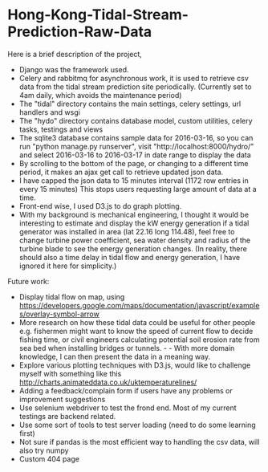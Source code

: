 # Hong-Kong-Tidal-Stream-Prediction-Raw-Data

Here is a brief description of the project,

- Django was the framework used.
- Celery and rabbitmq for asynchronous work, it is used to retrieve csv data from the tidal stream prediction site periodically. (Currently set to 4am daily, which avoids the maintenance period)
- The "tidal" directory contains the main settings, celery settings, url handlers and wsgi
- The "hydo" directory contains database model, custom utilities, celery tasks, testings and views
- The sqlite3 database contains sample data for 2016-03-16, so you can run "python manage.py runserver", visit "http://localhost:8000/hydro/" and select 2016-03-16 to 2016-03-17 in date range to display the data
- By scrolling to the bottom of the page, or changing to a different time period, it makes an ajax get call to retrieve updated json data.
- I have capped the json data to 15 minutes interval (1172 row entries in every 15 minutes) This stops users requesting large amount of data at a time.
- Front-end wise, I used D3.js to do graph plotting.
- With my background is mechanical engineering, I thought it would be interesting to estimate and display the kW energy generation if a tidal generator was installed in area (lat 22.16 long 114.48), feel free to change turbine power coefficient, sea water density and radius of the turbine blade to see the energy generation changes. (In reality, there should also a time delay in tidal flow and energy generation, I have ignored it here for simplicity.)

Future work:
- Display tidal flow on map, using https://developers.google.com/maps/documentation/javascript/examples/overlay-symbol-arrow
- More research on how these tidal data could be useful for other people e.g. fishermen might want to know the speed of current flow to decide fishing time, or civil engineers calculating potential soil erosion rate from sea bed when installing bridges or tunnels. - - With more domain knowledge, I can then present the data in a meaning way.
- Explore various plotting techniques with D3.js, would like to challenge myself with something like this  http://charts.animateddata.co.uk/uktemperaturelines/ 
- Adding a feedback/complain form if users have any problems or improvement suggestions
- Use selenium webdriver to test the frond end. Most of my current testings are backend related.
- Use some sort of tools to test server loading (need to do some learning first)
- Not sure if pandas is the most efficient way to handling the csv data, will also try numpy
- Custom 404 page

